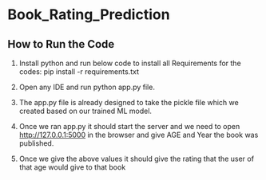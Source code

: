 # Book_Rating_Prediction

## How to Run the Code

1) Install python and run below code to install all Requirements for the codes:
      pip install -r requirements.txt
      
2) Open any IDE and run python app.py file.

3) The app.py file is already designed to take the pickle file which we created based on our trained ML model.

4) Once we ran app.py it should start the server and we need to open  http://127.0.0.1:5000 in the browser and give AGE and Year the book was published.

5) Once we give the above values it should give the rating that the user of that age would give to that book

